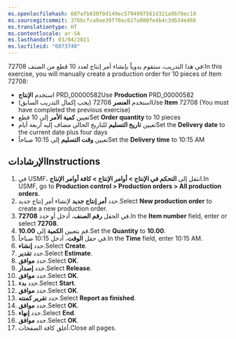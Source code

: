 ```yaml
---
ms.openlocfilehash: 607afb830f0d149ec5794997561d321a9b78ec10
ms.sourcegitcommit: 376bcfca0ae39f70ac627a080fe4b4c3db34e466
ms.translationtype: HT
ms.contentlocale: ar-SA
ms.lasthandoff: 03/04/2021
ms.locfileid: "6073740"
---
```

<span data-ttu-id="fec7a-101">في هذا التدريب، ستقوم يدوياً بإنشاء أمر إنتاج لعدد 10 قطع من الصنف 72708:</span><span class="sxs-lookup"><span data-stu-id="fec7a-101">In this exercise, you will manually create a production order for 10 pieces of Item 72708:</span></span>

-   <span data-ttu-id="fec7a-102">استخدم **الإنتاج** PRD_00000582</span><span class="sxs-lookup"><span data-stu-id="fec7a-102">Use **Production** PRD_00000582</span></span>
-   <span data-ttu-id="fec7a-103">استخدم **العنصر** 72708 (يجب إكمال التدريب السابق)</span><span class="sxs-lookup"><span data-stu-id="fec7a-103">Use **Item** 72708 (You must have completed the previous exercise)</span></span>
-   <span data-ttu-id="fec7a-104">تعيين **كمية الأمر** إلى 10 قطع</span><span class="sxs-lookup"><span data-stu-id="fec7a-104">Set **Order quantity** to 10 pieces</span></span>
-   <span data-ttu-id="fec7a-105">تعيين **تاريخ التسليم** للتاريخ الحالي مضاف إليه أربعة أيام</span><span class="sxs-lookup"><span data-stu-id="fec7a-105">Set the **Delivery date** to the current date plus four days</span></span>
-   <span data-ttu-id="fec7a-106">تعيين **وقت التسليم** إلى 10:15 صباحاً</span><span class="sxs-lookup"><span data-stu-id="fec7a-106">Set the **Delivery time** to 10:15 AM</span></span>

## <a name="instructions"></a><span data-ttu-id="fec7a-107">الإرشادات</span><span class="sxs-lookup"><span data-stu-id="fec7a-107">Instructions</span></span>

1.  <span data-ttu-id="fec7a-108">في USMF، انتقل إلى **التحكم في الإنتاج > أوامر الإنتاج > كافة أوامر الإنتاج**.</span><span class="sxs-lookup"><span data-stu-id="fec7a-108">In USMF, go to **Production control > Production orders > All production orders**.</span></span>
2.  <span data-ttu-id="fec7a-109">حدد **أمر إنتاج جديد** لإنشاء أمر إنتاج جديد.</span><span class="sxs-lookup"><span data-stu-id="fec7a-109">Select **New production order** to create a new production order.</span></span>
3.  <span data-ttu-id="fec7a-110">في الحقل **رقم الصنف**، أدخل أو حدد **72708**.</span><span class="sxs-lookup"><span data-stu-id="fec7a-110">In the **Item number** field, enter or select **72708**.</span></span>
4.  <span data-ttu-id="fec7a-111">قم بتعيين **الكمية** إلى **10.00**.</span><span class="sxs-lookup"><span data-stu-id="fec7a-111">Set the **Quantity** to **10.00**.</span></span>
5.  <span data-ttu-id="fec7a-112">في حقل **الوقت**، أدخل 10:15 صباحاً.</span><span class="sxs-lookup"><span data-stu-id="fec7a-112">In the **Time** field, enter 10:15 AM.</span></span>
6.  <span data-ttu-id="fec7a-113">حدد **إنشاء**.</span><span class="sxs-lookup"><span data-stu-id="fec7a-113">Select **Create**.</span></span>
7.  <span data-ttu-id="fec7a-114">حدد **تقدير**.</span><span class="sxs-lookup"><span data-stu-id="fec7a-114">Select **Estimate**.</span></span>
8.  <span data-ttu-id="fec7a-115">حدد **موافق**.</span><span class="sxs-lookup"><span data-stu-id="fec7a-115">Select **OK**.</span></span>
9.  <span data-ttu-id="fec7a-116">حدد **إصدار**.</span><span class="sxs-lookup"><span data-stu-id="fec7a-116">Select **Release**.</span></span>
10. <span data-ttu-id="fec7a-117">حدد **موافق**.</span><span class="sxs-lookup"><span data-stu-id="fec7a-117">Select **OK**.</span></span>
11. <span data-ttu-id="fec7a-118">حدد **بدء**.</span><span class="sxs-lookup"><span data-stu-id="fec7a-118">Select **Start**.</span></span>
12. <span data-ttu-id="fec7a-119">حدد **موافق**.</span><span class="sxs-lookup"><span data-stu-id="fec7a-119">Select **OK**.</span></span>
13. <span data-ttu-id="fec7a-120">حدد **تقرير كمنته**.</span><span class="sxs-lookup"><span data-stu-id="fec7a-120">Select **Report as finished**.</span></span>
14. <span data-ttu-id="fec7a-121">حدد **موافق**.</span><span class="sxs-lookup"><span data-stu-id="fec7a-121">Select **OK**.</span></span>
15. <span data-ttu-id="fec7a-122">حدد **إنهاء**.</span><span class="sxs-lookup"><span data-stu-id="fec7a-122">Select **End**.</span></span>
16. <span data-ttu-id="fec7a-123">حدد **موافق**.</span><span class="sxs-lookup"><span data-stu-id="fec7a-123">Select **OK**.</span></span>
17. <span data-ttu-id="fec7a-124">أغلق كافة الصفحات.</span><span class="sxs-lookup"><span data-stu-id="fec7a-124">Close all pages.</span></span>
